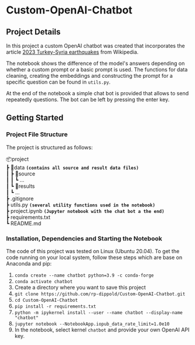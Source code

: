 # Custom-OpenAI-Chatbot

## Project Details
In this project a custom OpenAI chatbot was created that incorporates the article 
[2023 Turkey-Syria earthquakes](https://en.wikipedia.org/wiki/2023_Turkey-Syria_earthquakes) from Wikipedia.

The notebook shows the difference of the model's answers depending on whether a custom prompt or a basic prompt is used. The functions for data cleaning, creating the embeddings and constructing the prompt for a specific question can be found in `utils.py`.

At the end of the notebook a simple chat bot is provided that allows to send repeatedly questions. The bot can be left by pressing the enter key.

## Getting Started

### Project File Structure
The project is structured as follows:

📦project<br>
 ┣ 📂data  **`(contains all source and result data files)`** <br>
 ┃ ┣ 📂source<br>
 ┃ ┃ ┗ ...<br>
 ┃ ┗ 📂results<br>
 ┃   ┗ ... <br>
 ┣ .gitignore <br>
 ┣ utils.py **`(several utility functions used in the notebook)`** <br>
 ┣ project.ipynb **`(Jupyter notebook with the chat bot a the end)`** <br>
 ┣ requirements.txt <br>
 ┗ README.md <br>

### Installation, Dependencies and Starting the Notebook

The code of this project was tested on Linux (Ubuntu 20.04). To get the code running on your local system, follow these steps which are base on Anaconda and pip:

1.  `conda create --name chatbot python=3.9 -c conda-forge`
2.  `conda activate chatbot`
3.  Create a directory where you want to save this project
4.  `git clone https://github.com/rp-dippold/Custom-OpenAI-Chatbot.git`
5.  `cd Custom-OpenAI-Chatbot`
6.  `pip install -r requirements.txt`
7.  `python -m ipykernel install --user --name chatbot --display-name "chatbot"`
8.  `jupyter notebook --NotebookApp.iopub_data_rate_limit=1.0e10`
9.  In the notebook, select kernel `chatbot` and provide your own OpenAI API key.
